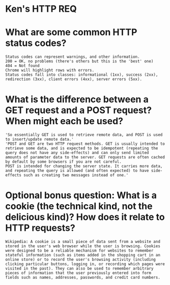 # Ken's HTTP REQ
# What are some common HTTP status codes?
    Status codes can represent warnings, and other information.
    200 = OK, no problems (there's others but this is the 'best' one)
    404 = Not found
    Chrome will highlight rows with errors.
    Status codes fall into classes: informational (1xx), success (2xx), redirection (3xx), client errors (4xx), server errors (5xx).

# What is the difference between a GET request and a POST request? When might each be used?
    'So essentially GET is used to retrieve remote data, and POST is used to insert/update remote data.'
    'POST and GET are two HTTP request methods. GET is usually intended to retrieve some data, and is expected to be idempotent (repeating the query does not have any side-effects) and can only send limited amounts of parameter data to the server. GET requests are often cached by default by some browsers if you are not careful. 
    POST is intended for changing the server state. It carries more data, and repeating the query is allowed (and often expected) to have side-effects such as creating two messages instead of one.'

# Optional bonus question: What is a cookie (the technical kind, not the delicious kind)? How does it relate to HTTP requests?
    Wikipedia: A cookie is a small piece of data sent from a website and stored in the user's web browser while the user is browsing. Cookies were designed to be a reliable mechanism for websites to remember stateful information (such as items added in the shopping cart in an online store) or to record the user's browsing activity (including clicking particular buttons, logging in, or recording which pages were visited in the past). They can also be used to remember arbitrary pieces of information that the user previously entered into form fields such as names, addresses, passwords, and credit card numbers.